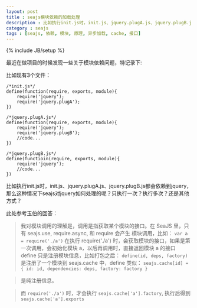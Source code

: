 ```yaml
---
layout: post
title : seajs模块依赖的加载处理
description : 比如执行init.js时，init.js、jquery.plugA.js、jquery.plugB.js都会依赖到jquery，那么这种情况下seajs对jquery如何处理的呢？只执行一次？执行多次？还是其他方式？
category : seajs
tags : [seajs, 依赖, 模块, 原理, 异步加载, cache, 接口]
---
```

{% include JB/setup %}

最近在做项目的时候发现一些关于模块依赖问题，特记录下:

比如现有3个文件：

	/*init.js*/
	define(function(require, exports, module){
		require('jquery');
		require('jquery.plugA');
	})
	
	/*jquery.plugA.js*/
	define(function(require, exports, module){
		require('jquery');
		require('jquery.plugB');
		//code...
	})
	
	/*jquery.plugB.js*/
	define(functioin(require, exports, module){
		require('jquery');
		//code...
	})


比如执行init.js时，init.js、jquery.plugA.js、jquery.plugB.js都会依赖到jquery，那么这种情况下seajs对jquery如何处理的呢？只执行一次？执行多次？还是其他方式？

此处参考玉伯的回答：
>我对模块调用的理解是，调用是指获取某个模块的接口。在 SeaJS 里，只有 seajs.use, require.async, 和 require 会产生
模块调用，比如：
<code>var a = require('./a')</code>
在执行 require('./a') 时，会获取模块的接口，如果是第一次调用，会初始化模块 a，以后再调用时，直接返回模块 a 的接口
define 只是注册模块信息，比如打包之后：
<code>define(id, deps, factory)</code>
是注册了一个模块到 seajs.cache 中，define 类似：
<code>seajs.cache[id] = { id: id, dependencies: deps, factory: factory }</code>

>是纯注册信息。

>而 <code>require('./a')</code> 时，才会执行 <code>seajs.cache['a'].factory</code>, 执行后得到 <code>seajs.cache['a'].exports</code>